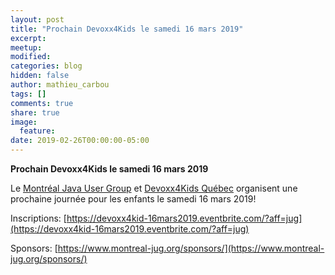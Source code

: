 ```yaml
---
layout: post
title: "Prochain Devoxx4Kids le samedi 16 mars 2019"
excerpt:
meetup:
modified:
categories: blog
hidden: false
author: mathieu_carbou
tags: []
comments: true
share: true
image:
  feature:
date: 2019-02-26T00:00:00-05:00
---
```


__Prochain Devoxx4Kids le samedi 16 mars 2019__

Le [Montréal Java User Group](https://www.montreal-jug.org/) et [Devoxx4Kids Québec](https://www.devoxx4kids.org/quebec/) organisent une prochaine journée pour les enfants le samedi 16 mars 2019!

Inscriptions: [https://devoxx4kid-16mars2019.eventbrite.com/?aff=jug](https://devoxx4kid-16mars2019.eventbrite.com/?aff=jug)

Sponsors: [https://www.montreal-jug.org/sponsors/](https://www.montreal-jug.org/sponsors/)
